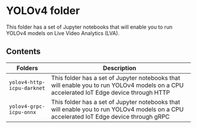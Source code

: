 # YOLOv4 folder
This folder has a set of Jupyter notebooks that will enable you to run YOLOv4 models on Live Video Analytics (LVA).

## Contents

| Folders              		    | Description                                       |
|-------------------------------|---------------------------------------------------|									        
| `yolov4-http-icpu-darknet`   	| This folder has a set of Jupyter notebooks that will enable you to run YOLOv4 models on a CPU accelerated IoT Edge device through HTTP |
| `yolov4-grpc-icpu-onnx`   	  | This folder has a set of Jupyter notebooks that will enable you to run YOLOv4 models on a CPU accelerated IoT Edge device through gRPC |


